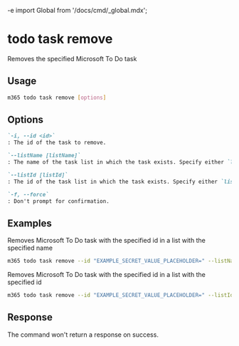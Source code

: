 -e <!-- DISCLAIMER: All secrets, passwords, and sensitive values in this document are examples only and not real credentials. -->
import Global from '/docs/cmd/_global.mdx';

# todo task remove

Removes the specified Microsoft To Do task

## Usage

```sh
m365 todo task remove [options]
```

## Options

```md definition-list
`-i, --id <id>`
: The id of the task to remove.

`--listName [listName]`
: The name of the task list in which the task exists. Specify either `listId` or `listName`, but not both.

`--listId [listId]`
: The id of the task list in which the task exists. Specify either `listId` or `listName`, but not both.

`-f, --force`
: Don't prompt for confirmation.
```

<Global />

## Examples

Removes Microsoft To Do task with the specified id in a list with the specified name

```sh
m365 todo task remove --id "EXAMPLE_SECRET_VALUE_PLACEHOLDER=" --listName "Tasks"
```

Removes Microsoft To Do task with the specified id in a list with the specified id

```sh
m365 todo task remove --id "EXAMPLE_SECRET_VALUE_PLACEHOLDER=" --listId "EXAMPLE_SECRET_VALUE_PLACEHOLDER="
```

## Response

The command won't return a response on success.
